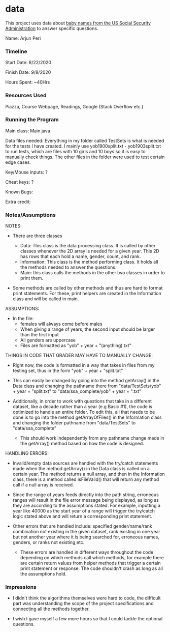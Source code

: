 data
====

This project uses data about [baby names from the US Social Security Administration](https://www.ssa.gov/oact/babynames/limits.html) to answer specific questions. 


Name: 
Arjun Peri

### Timeline

Start Date: 
8/22/2020

Finish Date: 
9/8/2020

Hours Spent:
~40Hrs

### Resources Used
Piazza, Course Webpage, Readings, Google (Stack Overflow etc.)

### Running the Program

Main class:
Main.java

Data files needed: 
Everything in my folder called TestSets is what is needed for the tests I have created. I mainly
use yob1900split.txt - yob1903split.txt to run tests, which are files with 10 girls and 10 boys so 
it is easy to manually check things. The other files in the folder were used to test certain edge cases. 

Key/Mouse inputs:
?

Cheat keys:
?

Known Bugs:

Extra credit:


### Notes/Assumptions
NOTES:

- There are three classes
    - Data: This class is the data processing class. It is called by other classes whenever the
    2D array is needed for a given year. This 2D has rows that each hold a name, gender, count, and rank.
    - Information: This class is the method performing class. It holds all the methods needed to answer
    the questions. 
    - Main: this class calls the methods in the other two classes in order to print them.  
    
- Some methods are called by other methods and thus are hard to format print statements. For these,
print helpers are created in the Information class and will be called in main. 

ASSUMPTIONS: 

- In the file: 
   - females will always come before males
   - When giving a range of years, the second input should be larger than the first input
   - All genders are uppercase
   - Files are formatted as "yob" + year + "(anything).txt" 

THINGS IN CODE THAT GRADER MAY HAVE TO MANUALLY CHANGE:

- Right now, the code is formatted in a way that takes in files from my testing set, thus in the form
"yob" + year + "split.txt" 

- This can easily be changed by going into the method getArray() in the Data class and changing the 
pathname there from "data/TestSets/yob" + year + "split.txt" to "data/ssa_complete/yob" + year + ".txt"

- Additionally, in order to work with questions that take in a different dataset, like a decade
 rather than a year (e.g Basic #1), the code is optimized to handle an entire folder. To edit this,
 all that needs to be done is to go into the method getArrayOfFiles() in the Information class 
 and changing the folder pathname from "data/TestSets" to "data/ssa_complete"
    - This should work independently from any pathname change made in the getArray() method based on how the 
    code is designed. 

HANDLING ERRORS:

- Invalid/empty data sources are handled with the try/catch statements made when the method getArray() 
in the Data class is called on a certain year. The method returns a null array, and then in the Information
class, there is a method called isFileValid() that will return any method call if a null array is received. 

- Since the range of years feeds directly into the path string, erroneous ranges will result in 
the file error message being displayed, as long as they are according to the assumptions stated. For example,
inputting a year like 40000 as the start year of a range will trigger the try/catch logic stated above
and will return a corresponding print statement.  

- Other errors that are handled include: specified gender/name/rank combination not existing in the 
given dataset, rank existing in one year but not another year where it is being searched for, erroneous
names, genders, or ranks not existing,etc. 
    - These errors are handled in different ways throughout the code depending on which methods call
    which methods, for example there are certain return values from helper methods that trigger a certain
    print statement or response. The code shouldn't crash as long as all the assumptions hold. 


### Impressions
- I didn't think the algorithms themselves were hard to code, the difficult part was understanding the scope of the 
project specifications and connecting all the methods together. 

- I wish I gave myself a few more hours so that I could tackle the optional questions. 